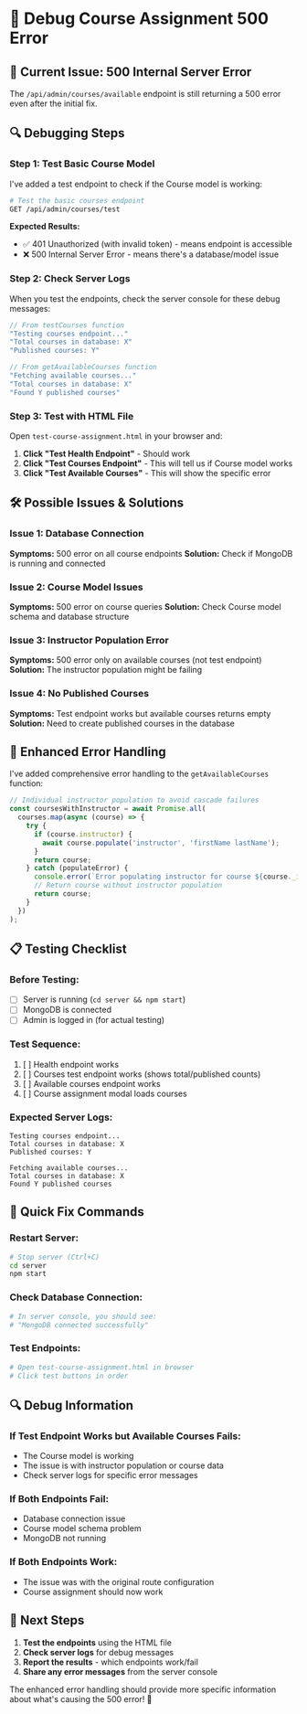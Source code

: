 # 🔧 Debug Course Assignment 500 Error

## 🚨 **Current Issue**: 500 Internal Server Error
The `/api/admin/courses/available` endpoint is still returning a 500 error even after the initial fix.

## 🔍 **Debugging Steps**

### **Step 1: Test Basic Course Model**
I've added a test endpoint to check if the Course model is working:

```bash
# Test the basic courses endpoint
GET /api/admin/courses/test
```

**Expected Results:**
- ✅ 401 Unauthorized (with invalid token) - means endpoint is accessible
- ❌ 500 Internal Server Error - means there's a database/model issue

### **Step 2: Check Server Logs**
When you test the endpoints, check the server console for these debug messages:

```javascript
// From testCourses function
"Testing courses endpoint..."
"Total courses in database: X"
"Published courses: Y"

// From getAvailableCourses function  
"Fetching available courses..."
"Total courses in database: X"
"Found Y published courses"
```

### **Step 3: Test with HTML File**
Open `test-course-assignment.html` in your browser and:

1. **Click "Test Health Endpoint"** - Should work
2. **Click "Test Courses Endpoint"** - This will tell us if Course model works
3. **Click "Test Available Courses"** - This will show the specific error

## 🛠️ **Possible Issues & Solutions**

### **Issue 1: Database Connection**
**Symptoms:** 500 error on all course endpoints
**Solution:** Check if MongoDB is running and connected

### **Issue 2: Course Model Issues**
**Symptoms:** 500 error on course queries
**Solution:** Check Course model schema and database structure

### **Issue 3: Instructor Population Error**
**Symptoms:** 500 error only on available courses (not test endpoint)
**Solution:** The instructor population might be failing

### **Issue 4: No Published Courses**
**Symptoms:** Test endpoint works but available courses returns empty
**Solution:** Need to create published courses in the database

## 🔧 **Enhanced Error Handling**

I've added comprehensive error handling to the `getAvailableCourses` function:

```javascript
// Individual instructor population to avoid cascade failures
const coursesWithInstructor = await Promise.all(
  courses.map(async (course) => {
    try {
      if (course.instructor) {
        await course.populate('instructor', 'firstName lastName');
      }
      return course;
    } catch (populateError) {
      console.error(`Error populating instructor for course ${course._id}:`, populateError);
      // Return course without instructor population
      return course;
    }
  })
);
```

## 📋 **Testing Checklist**

### **Before Testing:**
- [ ] Server is running (`cd server && npm start`)
- [ ] MongoDB is connected
- [ ] Admin is logged in (for actual testing)

### **Test Sequence:**
1. [ ] Health endpoint works
2. [ ] Courses test endpoint works (shows total/published counts)
3. [ ] Available courses endpoint works
4. [ ] Course assignment modal loads courses

### **Expected Server Logs:**
```
Testing courses endpoint...
Total courses in database: X
Published courses: Y
```

```
Fetching available courses...
Total courses in database: X
Found Y published courses
```

## 🚀 **Quick Fix Commands**

### **Restart Server:**
```bash
# Stop server (Ctrl+C)
cd server
npm start
```

### **Check Database Connection:**
```bash
# In server console, you should see:
# "MongoDB connected successfully"
```

### **Test Endpoints:**
```bash
# Open test-course-assignment.html in browser
# Click test buttons in order
```

## 🔍 **Debug Information**

### **If Test Endpoint Works but Available Courses Fails:**
- The Course model is working
- The issue is with instructor population or course data
- Check server logs for specific error messages

### **If Both Endpoints Fail:**
- Database connection issue
- Course model schema problem
- MongoDB not running

### **If Both Endpoints Work:**
- The issue was with the original route configuration
- Course assignment should now work

## 📝 **Next Steps**

1. **Test the endpoints** using the HTML file
2. **Check server logs** for debug messages
3. **Report the results** - which endpoints work/fail
4. **Share any error messages** from the server console

The enhanced error handling should provide more specific information about what's causing the 500 error! 🎯
